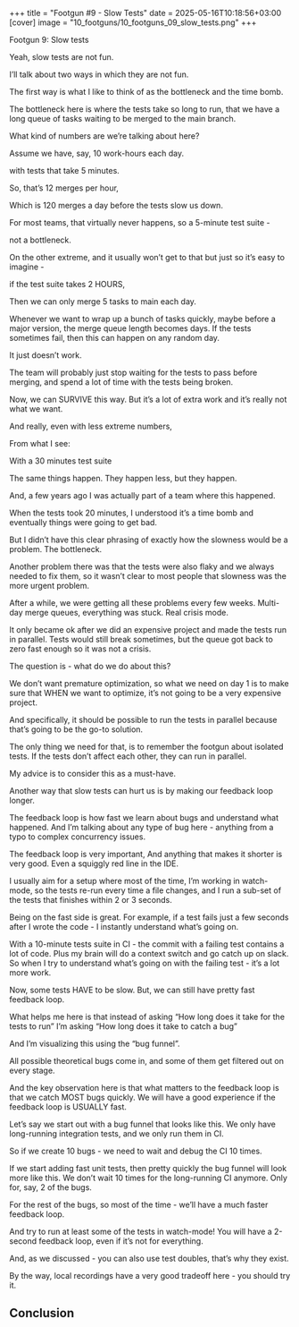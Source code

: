 +++
title = "Footgun #9 - Slow Tests"
date = 2025-05-16T10:18:56+03:00
[cover]
  image = "10_footguns/10_footguns_09_slow_tests.png"
+++

Footgun 9: Slow tests

Yeah, slow tests are not fun.

I’ll talk about two ways in which they are not fun.

The first way is what I like to think of as the bottleneck and the time bomb.


The bottleneck here is where the tests take so long to run, that we have a long queue of tasks waiting to be merged to the main branch.



What kind of numbers are we’re talking about here?

Assume we have, say, 10 work-hours each day.


with tests that take 5 minutes.

So, that’s 12 merges per hour,

Which is 120 merges a day before the tests slow us down.

For most teams, that virtually never happens, so a 5-minute test suite -

not a bottleneck.


On the other extreme, and it usually won’t get to that but just so it’s easy to imagine - 

if the test suite takes 2 HOURS,


Then we can only merge 5 tasks to main each day.


Whenever we want to wrap up a bunch of tasks quickly, maybe before a major version, the merge queue length becomes days.
If the tests sometimes fail, then this can happen on any random day.

It just doesn’t work.

The team will probably just stop waiting for the tests to pass before merging, and spend a lot of time with the tests being broken.

Now, we can SURVIVE this way.
But it’s a lot of extra work and it’s really not what we want.


And really, even with less extreme numbers,

From what I see:

With a 30 minutes test suite



The same things happen.
They happen less, but they happen.


And, a few years ago I was actually part of a team where this happened.

When the tests took 20 minutes, I understood it’s a time bomb and eventually things were going to get bad.

But I didn’t have this clear phrasing of exactly how the slowness would be a problem. The bottleneck.


Another problem there was that the tests were also flaky and we always needed to fix them,
so it wasn’t clear to most people that slowness was the more urgent problem.



After a while, we were getting all these problems every few weeks.
Multi-day merge queues, everything was stuck.
Real crisis mode.


It only became ok after we did an expensive project and made the tests run in parallel.
Tests would still break sometimes, but the queue got back to zero fast enough so it was not a crisis.

The question is - what do we do about this?



We don’t want premature optimization, so what we need on day 1 is to make sure that WHEN we want to optimize, it’s not going to be a very expensive project.


And specifically, it should be possible to run the tests in parallel because that’s going to be the go-to solution.

The only thing we need for that, is to remember the footgun about isolated tests.
If the tests don’t affect each other, they can run in parallel.

My advice is to consider this as a must-have.


Another way that slow tests can hurt us is by making our feedback loop longer.


The feedback loop is how fast we learn about bugs and understand what happened.
And I’m talking about any type of bug here - anything from a typo to complex concurrency issues.

The feedback loop is very important,
And anything that makes it shorter is very good.
Even a squiggly red line in the IDE.


I usually aim for a setup where most of the time, I’m working in watch-mode, so the tests re-run every time a file changes, and I run a sub-set of the tests that finishes within 2 or 3 seconds.

Being on the fast side is great.
For example, if a test fails just a few seconds after I wrote the code - I instantly understand what’s going on.



With a 10-minute tests suite in CI - the commit with a failing test contains a lot of code.
Plus my brain will do a context switch and go catch up on slack.
So when I try to understand what’s going on with the failing test - it’s a lot more work.



Now, some tests HAVE to be slow.
But, we can still have pretty fast feedback loop.

What helps me here is that instead of asking
“How long does it take for the tests to run”
I’m asking
“How long does it take to catch a bug”


And I’m visualizing this using the “bug funnel”.

All possible theoretical bugs come in, and some of them get filtered out on every stage.

And the key observation here is that what matters to the feedback loop is that we catch MOST bugs quickly.
We will have a good experience if the feedback loop is USUALLY fast.


Let’s say we start out with a bug funnel that looks like this.
We only have long-running integration tests, and we only run them in CI.



So if we create 10 bugs - we need to wait and debug the CI 10 times.




If we start adding fast unit tests, then pretty quickly the bug funnel will look more like this.
We don’t wait 10 times for the long-running CI anymore. Only for, say, 2 of the bugs.

For the rest of the bugs, so most of the time - we’ll have a much faster feedback loop.



And try to run at least some of the tests in watch-mode!
You will have a 2-second feedback loop, even if it’s not for everything.


And, as we discussed - you can also use test doubles, that’s why they exist.

By the way, local recordings have a very good tradeoff here - you should try it.


## Conclusion
